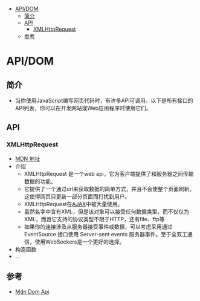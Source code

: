 <!-- TOC -->

- [API/DOM](#apidom)
    - [简介](#简介)
    - [API](#api)
        - [XMLHttpRequest](#xmlhttprequest)
    - [参考](#参考)

<!-- /TOC -->

# API/DOM

## 简介

- 当你使用JavaScript编写网页代码时，有许多API可调用。以下是所有接口的API列表，你可以在开发网站或Web应用程序时使用它们。

## API

### XMLHttpRequest

- [MDN 地址](https://developer.mozilla.org/en-US/docs/Web/API/XMLHttpRequest)
- 介绍
    - XMLHttpRequest 是一个web api，它为客户端提供了和服务器之间传输数据的功能。
    - 它提供了一个通过url来获取数据的简单方式，并且不会使整个页面刷新。这使得网页只更新一部分页面而打扰到用户。
    - XMLHttpRequest在[AJAX](https://developer.mozilla.org/zh-CN/docs/Web/Guide/AJAX)中被大量使用。
    - 虽然名字中含有XML，但是该对象可以接受任何数据类型，而不仅仅为XML，而且它支持的协议类型不限于HTTP，还有file、ftp等
    - 如果你的连接涉及从服务器接受事件或数据，可以考虑采用通过 EventSource 接口使用 Server-sent events 服务器事件。至于全双工通信，使用WebSockers是一个更好的选择。
- 构造函数
- ...

## 参考

- [Mdn Dom Api](https://developer.mozilla.org/zh-CN/docs/Web/API)